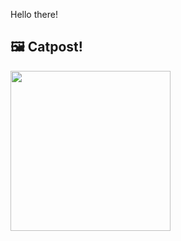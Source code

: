Hello there!



## 🖼️ Catpost!

<sub>
    <img src="https://cdn2.thecatapi.com/images/c7s.jpg" height="256">
</sub>

